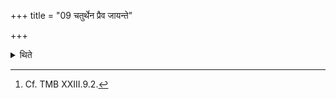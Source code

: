 +++
title = "09 चतुर्थेन प्रैव जायन्ते"

+++

<details><summary>थिते</summary>

9. By means of the (performance of the) fourth (the performers) procreate themselves with progeny and cattle.[^1]  

[^1]: Cf. TMB XXIII.9.2.  
</details>
